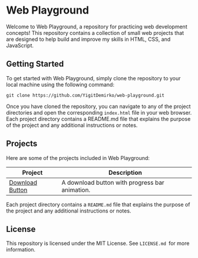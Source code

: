 # Web Playground

Welcome to Web Playground, a repository for practicing web development concepts! This repository contains a collection of small web projects that are designed to help build and improve my skills in HTML, CSS, and JavaScript.

## Getting Started

To get started with Web Playground, simply clone the repository to your local machine using the following command:
```
git clone https://github.com/YigitDemirko/web-playground.git
```

Once you have cloned the repository, you can navigate to any of the project directories and open the corresponding `index.html` file in your web browser. Each project directory contains a README.md file that explains the purpose of the project and any additional instructions or notes.

## Projects

Here are some of the projects included in Web Playground:

| Project | Description |
|---------|-------------|
| [Download Button](/download-button) | A download button with progress bar animation. |

Each project directory contains a `README.md` file that explains the purpose of the project and any additional instructions or notes.


## License

This repository is licensed under the MIT License. See `LICENSE.md `for more information.